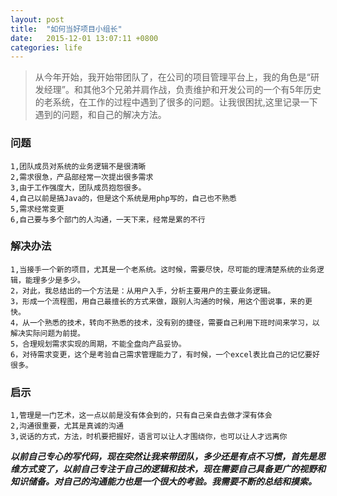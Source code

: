 ```yaml
---
layout: post
title:  "如何当好项目小组长"
date:   2015-12-01 13:07:11 +0800
categories: life
---
```


> 从今年开始，我开始带团队了，在公司的项目管理平台上，我的角色是“研发经理”。和其他3个兄弟并肩作战，负责维护和开发公司的一个有5年历史的老系统，在工作的过程中遇到了很多的问题。让我很困扰,这里记录一下遇到的问题，和自己的解决方法。

### 问题 

	1,团队成员对系统的业务逻辑不是很清晰
	2,需求很急，产品部经常一次提出很多需求
	3,由于工作强度大，团队成员抱怨很多。
	4,自己以前是搞Java的，但是这个系统是用php写的，自己也不熟悉
	5,需求经常变更
	6,自己要与多个部门的人沟通，一天下来，经常是累的不行

### 解决办法

	1,当接手一个新的项目，尤其是一个老系统。这时候，需要尽快，尽可能的理清楚系统的业务逻辑，能理多少是多少。
    2，对此，我总结出的一个方法是：从用户入手，分析主要用户的主要业务逻辑。
	3，形成一个流程图，用自己最擅长的方式来做，跟别人沟通的时候，用这个图说事，来的更快。
	4，从一个熟悉的技术，转向不熟悉的技术，没有别的捷径，需要自己利用下班时间来学习，以解决实际问题为前提。
	5，合理规划需求实现的周期，不能全盘向产品妥协。
	6，对待需求变更，这个是考验自己需求管理能力了，有时候，一个excel表比自己的记忆要好很多。

### 启示

	1,管理是一门艺术，这一点以前是没有体会到的，只有自己亲自去做才深有体会
	2,沟通很重要，尤其是真诚的沟通
	3,说话的方式，方法，时机要把握好，语言可以让人才围绕你，也可以让人才远离你

***以前自己专心的写代码，现在突然让我来带团队，多少还是有点不习惯，首先是思维方式变了，以前自己专注于自己的逻辑和技术，现在需要自己具备更广的视野和知识储备。对自己的沟通能力也是一个很大的考验。我需要不断的总结和摸索。***
	